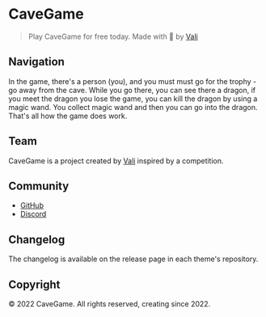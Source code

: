# CaveGame

> Play CaveGame for free today.
> Made with 💖 by [Vali](https://github.com/DevVali)

## Navigation

In the game, there's a person (you), and you must must go for the trophy - go away from the cave.
While you go there, you can see there a dragon, if you meet the dragon you lose the game, you can kill the dragon by using a magic wand.
You collect magic wand and then you can go into the dragon.
That's all how the game does work.

## Team

CaveGame is a project created by [Vali](https://github.com/DevVali/) inspired by a competition.

## Community

- [GitHub](https://github.com/DevVali/cavegame)
- [Discord](https://discord.gg/dsTTyA7MuQ)

## Changelog

The changelog is available on the release page in each theme's repository.

## Copyright

© 2022 CaveGame. All rights reserved, creating since 2022.

